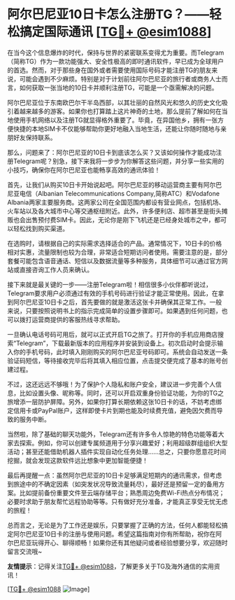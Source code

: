 # 阿尔巴尼亚10日卡怎么注册TG？——轻松搞定国际通讯 [[TG💪+ @esim1088](https://t.me/s/esim1088)]

在当今这个信息爆炸的时代，保持与世界的紧密联系变得尤为重要。而Telegram（简称TG）作为一款功能强大、安全性极高的即时通讯软件，早已成为全球用户的首选。然而，对于那些身在国外或者需要使用国际号码才能注册TG的朋友来说，可能会遇到不少麻烦。特别是对于计划前往阿尔巴尼亚的旅行者或商务人士而言，如何获取一张当地的10日卡并顺利注册TG，可能是一个亟需解决的问题。

阿尔巴尼亚位于东南欧巴尔干半岛西部，以其壮丽的自然风光和悠久的历史文化吸引着越来越多的游客。如果你也打算踏上这片神奇的土地，那么提前了解如何在当地使用手机网络以及注册TG就显得格外重要了。毕竟，在异国他乡，拥有一张方便快捷的本地SIM卡不仅能够帮助你更好地融入当地生活，还能让你随时随地与亲朋好友保持联系。

那么，问题来了：阿尔巴尼亚的10日卡到底该怎么买？又该如何操作才能成功注册Telegram呢？别急，接下来我将一步步为你解答这些问题，并分享一些实用的小技巧，确保你在阿尔巴尼亚也能畅享高效的通讯体验！

首先，让我们从购买10日卡开始说起吧。阿尔巴尼亚的移动运营商主要有阿尔巴尼亚电信（Albanian Telecommunications Company,简称ATC）和Vodafone Albania两家主要服务商。这两家公司在全国范围内都设有营业网点，包括机场、火车站以及各大城市中心等交通枢纽附近。此外，许多便利店、超市甚至是街头摊贩也会出售预付费SIM卡。因此，无论你是刚下飞机还是已经身处城市之中，都可以轻松找到购买渠道。

在选购时，请根据自己的实际需求选择适合的产品。通常情况下，10日卡的价格相对实惠，流量限制也较为合理，非常适合短期访问者使用。需要注意的是，部分套餐可能包含语音通话、短信以及数据流量等多种服务，具体细节可以通过官方网站或直接咨询工作人员来确认。

接下来就是最关键的一步——注册Telegram啦！相信很多小伙伴都听说过，Telegram要求用户必须通过有效的手机号码进行验证才能正常使用。因此，在拿到阿尔巴尼亚10日卡之后，首先要做的就是激活这张卡并确保其正常工作。一般来说，只要按照说明书上的指示完成简单的设置步骤即可。如果遇到任何问题，也可以拨打运营商提供的客服热线寻求帮助。

一旦确认电话号码可用后，就可以正式开启TG之旅了。打开你的手机应用商店搜索“Telegram”，下载最新版本的应用程序并安装到设备上。初次启动时会提示输入你的手机号码，此时填入刚刚购买的阿尔巴尼亚号码即可。系统会自动发送一条验证码短信，等待接收完毕后将其填入相应位置，点击提交便完成了基本的账号创建过程。

不过，这还远远不够哦！为了保护个人隐私和账户安全，建议进一步完善个人信息，比如设置头像、昵称等。同时，还可以开启双重身份验证功能，为你的TG之旅增添一层防护屏障。另外，如果你打算长期依赖这张10日卡的话，不妨考虑绑定信用卡或PayPal账户，这样即使卡片到期也能及时续费充值，避免因欠费而导致的服务中断。

当然啦，除了基础的聊天功能外，Telegram还有许多令人惊艳的特色功能等着大家去探索。例如，你可以创建专属频道用于分享兴趣爱好；利用超级群组组织大型活动；甚至还能借助机器人插件实现自动化任务处理……总之，只要你愿意花时间挖掘，就会发现这款软件远比想象中更加智能便捷！

最后再提醒一点：虽然阿尔巴尼亚的10日卡足够满足短期内的通讯需求，但考虑到旅途中的不确定因素（如突发状况导致流量耗尽），最好还是预留一定的备用方案。比如提前备份重要文件至云端存储平台；熟悉周边免费Wi-Fi热点分布情况；必要时求助于朋友帮忙远程协助等等。只有做好充分准备，才能真正享受无忧无虑的旅程！

总而言之，无论是为了工作还是娱乐，只要掌握了正确的方法，任何人都能轻松搞定阿尔巴尼亚10日卡的注册与使用问题。希望这篇指南对你有所帮助，祝你在阿尔巴尼亚玩得开心、聊得顺畅！如果你还有其他疑问或者经验想要分享，欢迎随时留言交流哦~

**友情提示**：记得关注[TG💪+ @esim1088](https://t.me/s/esim1088)，了解更多关于TG及海外通信的实用资讯！

[[TG💪+ @esim1088](https://t.me/s/esim1088) ![Image](https://i.postimg.cc/4NQfJmqS/Snipaste-2025-05-13-00-14-12.png)]